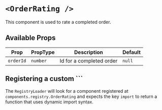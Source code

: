# `<OrderRating />`

This component is used to rate a completed order.

## Available Props

| Prop      | PropType | Description              | Default |
| --------- | -------- | ------------------------ | ------- |
| `orderId` | `number` | Id for a completed order | `null`  |

## Registering a custom `<OrderRating />``

The `RegistryLoader` will look for a component registered at `components.registry.OrderRating` and expects the key `import` to return a function that uses dynamic import syntax.
